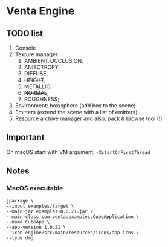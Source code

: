 # Venta Engine
## TODO list
1. Console
2. Texture manager
   1. AMBIENT_OCCLUSION, 
   2. ANISOTROPY, 
   3. ~~DIFFUSE~~, 
   4. ~~HEIGHT~~, 
   5. METALLIC, 
   6. ~~NORMAL~~, 
   7. ROUGHNESS;
3. Environment: box/sphere (add box to the scene)
4. Emitters (extend the scene with a list of emitters)
5. Resource archive manager and also, pack & browse tool (!)

## Important
On macOS start with VM argument: `-XstartOnFirstThread`

## Notes
### MacOS executable
```
jpackage \
--input examples/target \
--main-jar examples-0.0.21.jar \
--main-class com.venta.examples.CubeApplication \
--name CubeApp \
--app-version 1.0.21 \
--icon engine/src/main/resources/icons/app.icns \
--type dmg
```